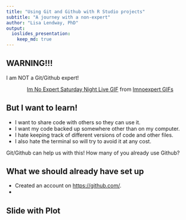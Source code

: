 ```yaml
---
title: "Using Git and Github with R Studio projects"
subtitle: "A journey with a non-expert"
author: "Lisa Lendway, PhD"
output: 
  ioslides_presentation:
    keep_md: true
---
```




## WARNING!!!

I am NOT a Git/Github expert!

<center>

<div class="tenor-gif-embed" data-postid="21632152" data-share-method="host" data-width="50%" data-aspect-ratio="1.0"><a href="https://tenor.com/view/im-no-expert-saturday-night-live-im-not-apro-im-not-an-expert-iam-not-that-expert-with-it-gif-21632152">Im No Expert Saturday Night Live GIF</a> from <a href="https://tenor.com/search/imnoexpert-gifs">Imnoexpert GIFs</a></div><script type="text/javascript" async src="https://tenor.com/embed.js"></script>

</center>

## But I want to learn!

* I want to share code with others so they can use it.  
* I want my code backed up somewhere other than on my computer.  
* I hate keeping track of different versions of code and other files.  
* I also hate the terminal so will try to avoid it at any cost.

Git/Github can help us with this! How many of you already use Github? 


## What we should already have set up



* Created an account on https://github.com/.
* 



## Slide with Plot



